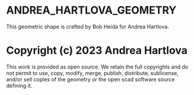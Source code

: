 # ANDREA_HARTLOVA_GEOMETRY
This geometric shape is crafted by Bob Heida for Andrea Hartlova.


# Copyright (c) 2023 Andrea Hartlova

This work is provided as open source. We retain the full copyrights and do not 
permit to use, copy, modify, merge, publish, distribute, sublicense, and/or sell
copies of the geometry or the open scad software source defining it.

